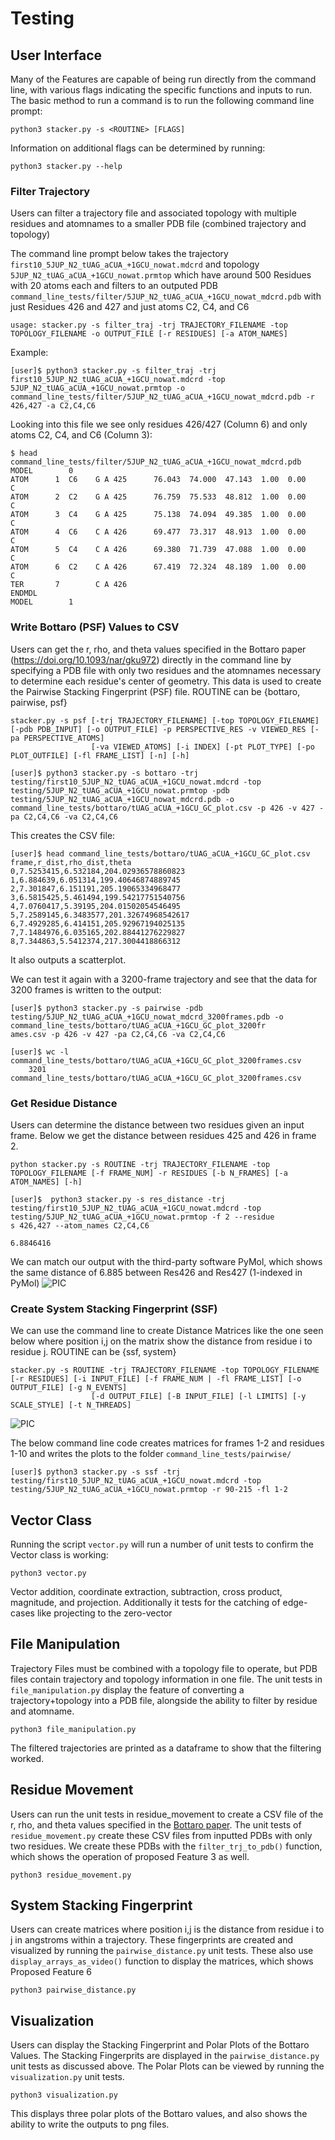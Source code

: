# Testing

## User Interface

Many of the Features are capable of being run directly from the command line, with various flags indicating the specific functions and inputs to run. The basic method to run a command is to run the following command line prompt:

```
python3 stacker.py -s <ROUTINE> [FLAGS]
```

Information on additional flags can be determined by running:

```
python3 stacker.py --help
```

### Filter Trajectory

Users can filter a trajectory file and associated topology with multiple residues and atomnames to a smaller PDB file (combined trajectory and topology)

The command line prompt below takes the trajectory `first10_5JUP_N2_tUAG_aCUA_+1GCU_nowat.mdcrd` and topology `5JUP_N2_tUAG_aCUA_+1GCU_nowat.prmtop` which have around 500 Residues with 20 atoms each and filters to an outputed PDB `command_line_tests/filter/5JUP_N2_tUAG_aCUA_+1GCU_nowat_mdcrd.pdb` with just Residues 426 and 427 and just atoms C2, C4, and C6

```
usage: stacker.py -s filter_traj -trj TRAJECTORY_FILENAME -top TOPOLOGY_FILENAME -o OUTPUT_FILE [-r RESIDUES] [-a ATOM_NAMES]
```

Example:
```
[user]$ python3 stacker.py -s filter_traj -trj first10_5JUP_N2_tUAG_aCUA_+1GCU_nowat.mdcrd -top 5JUP_N2_tUAG_aCUA_+1GCU_nowat.prmtop -o command_line_tests/filter/5JUP_N2_tUAG_aCUA_+1GCU_nowat_mdcrd.pdb -r 426,427 -a C2,C4,C6
```

Looking into this file we see only residues 426/427 (Column 6) and only atoms C2, C4, and C6 (Column 3):

```
$ head command_line_tests/filter/5JUP_N2_tUAG_aCUA_+1GCU_nowat_mdcrd.pdb
MODEL        0
ATOM      1  C6    G A 425      76.043  74.000  47.143  1.00  0.00           C  
ATOM      2  C2    G A 425      76.759  75.533  48.812  1.00  0.00           C  
ATOM      3  C4    G A 425      75.138  74.094  49.385  1.00  0.00           C  
ATOM      4  C6    C A 426      69.477  73.317  48.913  1.00  0.00           C  
ATOM      5  C4    C A 426      69.380  71.739  47.088  1.00  0.00           C  
ATOM      6  C2    C A 426      67.419  72.324  48.189  1.00  0.00           C  
TER       7        C A 426
ENDMDL
MODEL        1
```

### Write Bottaro (PSF) Values to CSV

Users can get the r, rho, and theta values specified in the Bottaro paper (https://doi.org/10.1093/nar/gku972) directly in the command line by specifying a PDB file with only two residues and the atomnames necessary to determine each residue's center of geometry. This data is used to create the Pairwise Stacking Fingerprint (PSF) file. ROUTINE can be {bottaro, pairwise, psf}

```
stacker.py -s psf [-trj TRAJECTORY_FILENAME] [-top TOPOLOGY_FILENAME] [-pdb PDB_INPUT] [-o OUTPUT_FILE] -p PERSPECTIVE_RES -v VIEWED_RES [-pa PERSPECTIVE_ATOMS]
                  [-va VIEWED_ATOMS] [-i INDEX] [-pt PLOT_TYPE] [-po PLOT_OUTFILE] [-fl FRAME_LIST] [-n] [-h]
```

```
[user]$ python3 stacker.py -s bottaro -trj testing/first10_5JUP_N2_tUAG_aCUA_+1GCU_nowat.mdcrd -top testing/5JUP_N2_tUAG_aCUA_+1GCU_nowat.prmtop -pdb testing/5JUP_N2_tUAG_aCUA_+1GCU_nowat_mdcrd.pdb -o command_line_tests/bottaro/tUAG_aCUA_+1GCU_GC_plot.csv -p 426 -v 427 -pa C2,C4,C6 -va C2,C4,C6 
```

This creates the CSV file:
```
[user]$ head command_line_tests/bottaro/tUAG_aCUA_+1GCU_GC_plot.csv
frame,r_dist,rho_dist,theta
0,7.5253415,6.532184,204.02936578860823
1,6.884639,6.051314,199.40646874889745
2,7.301847,6.151191,205.19065334968477
3,6.5815425,5.461494,199.54217751540756
4,7.0760417,5.39195,204.01502054546495
5,7.2589145,6.3483577,201.32674968542617
6,7.4929285,6.414151,205.92967194025135
7,7.1484976,6.035165,202.88441276229827
8,7.344863,5.5412374,217.3004418866312
```

It also outputs a scatterplot.

We can test it again with a 3200-frame trajectory and see that the data for 3200 frames is written to the output:
```
[user]$ python3 stacker.py -s pairwise -pdb testing/5JUP_N2_tUAG_aCUA_+1GCU_nowat_mdcrd_3200frames.pdb -o command_line_tests/bottaro/tUAG_aCUA_+1GCU_GC_plot_3200fr
ames.csv -p 426 -v 427 -pa C2,C4,C6 -va C2,C4,C6 
```
```
[user]$ wc -l command_line_tests/bottaro/tUAG_aCUA_+1GCU_GC_plot_3200frames.csv
    3201 command_line_tests/bottaro/tUAG_aCUA_+1GCU_GC_plot_3200frames.csv
```

### Get Residue Distance
Users can determine the distance between two residues given an input frame. Below we get the distance between residues 425 and 426 in frame 2.
```
python stacker.py -s ROUTINE -trj TRAJECTORY_FILENAME -top TOPOLOGY_FILENAME [-f FRAME_NUM] -r RESIDUES [-b N_FRAMES] [-a ATOM_NAMES] [-h]
```

```
[user]$  python3 stacker.py -s res_distance -trj testing/first10_5JUP_N2_tUAG_aCUA_+1GCU_nowat.mdcrd -top testing/5JUP_N2_tUAG_aCUA_+1GCU_nowat.prmtop -f 2 --residue
s 426,427 --atom_names C2,C4,C6

6.8846416
```

We can match our output with the third-party software PyMol, which shows the same distance of 6.885 between Res426 and Res427 (1-indexed in PyMol)
![PIC](docs/images/three_res_distances.png)

### Create System Stacking Fingerprint (SSF)
We can use the command line to create Distance Matrices like the one seen below where position i,j on the matrix show the distance from residue i to residue j. ROUTINE can be {ssf, system}
```
stacker.py -s ROUTINE -trj TRAJECTORY_FILENAME -top TOPOLOGY_FILENAME [-r RESIDUES] [-i INPUT_FILE] [-f FRAME_NUM | -fl FRAME_LIST] [-o OUTPUT_FILE] [-g N_EVENTS]
                  [-d OUTPUT_FILE] [-B INPUT_FILE] [-l LIMITS] [-y SCALE_STYLE] [-t N_THREADS]
```

![PIC](docs/images/pairwise_matrix.png)

The below command line code creates matrices for frames 1-2 and residues 1-10 and writes the plots to the folder `command_line_tests/pairwise/`

```
[user]$ python3 stacker.py -s ssf -trj testing/first10_5JUP_N2_tUAG_aCUA_+1GCU_nowat.mdcrd -top testing/5JUP_N2_tUAG_aCUA_+1GCU_nowat.prmtop -r 90-215 -fl 1-2 
```

## Vector Class
Running the script `vector.py` will run a number of unit tests to confirm the Vector class is working:
```
python3 vector.py
```
Vector addition, coordinate extraction, subtraction, cross product, magnitude, and projection. Additionally it tests for the catching of edge-cases like projecting to the zero-vector

## File Manipulation

Trajectory Files must be combined with a topology file to operate, but PDB files contain trajectory and topology information in one file. The unit tests in `file_manipulation.py` display the feature of converting a trajectory+topology into a PDB file, alongside the ability to filter by residue and atomname.
```
python3 file_manipulation.py
```
The filtered trajectories are printed as a dataframe to show that the filtering worked.

## Residue Movement
Users can run the unit tests in residue_movement to create a CSV file of the r, rho, and theta values specified in the [Bottaro paper](https://doi.org/10.1093/nar/gku972). The unit tests of `residue_movement.py` create these CSV files from inputted PDBs with only two residues. We create these PDBs with the `filter_trj_to_pdb()` function, which shows the operation of proposed Feature 3 as well.
```
python3 residue_movement.py
```

## System Stacking Fingerprint
Users can create matrices where position i,j is the distance from residue i to j in angstroms within a trajectory. These fingerprints are created and visualized by running the `pairwise_distance.py` unit tests. These also use `display_arrays_as_video()` function to display the matrices, which shows Proposed Feature 6

```
python3 pairwise_distance.py
```

## Visualization
Users can display the Stacking Fingerprint and Polar Plots of the Bottaro Values. The Stacking Fingerprits are displayed in the `pairwise_distance.py` unit tests as discussed above. The Polar Plots can be viewed by running the `visualization.py` unit tests.

```
python3 visualization.py
```

This displays three polar plots of the Bottaro values, and also shows the ability to write the outputs to png files. 
